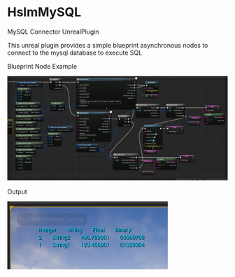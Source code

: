 # HslmMySQL
MySQL Connector UnrealPlugin 

This unreal plugin provides a simple blueprint asynchronous nodes to connect to the mysql database to execute SQL

Blueprint Node Example

![Screenshot1](https://github.com/huiseliming/HslmMySQL/blob/main/Screenshot1.png)

Output

![Screenshot2](https://github.com/huiseliming/HslmMySQL/blob/main/Screenshot2.png)
